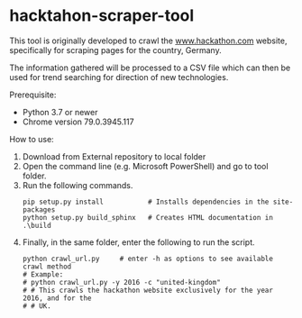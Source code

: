 # hacktahon-scraper-tool

 This tool is originally developed to crawl the www.hackathon.com website, specifically for scraping
 pages for the country, Germany.
 
 The information gathered will be processed to a CSV file which can then be used for trend searching
 for direction of new technologies.
 
 Prerequisite:
 * Python 3.7 or newer
 * Chrome version 79.0.3945.117 
 
 How to use: 
 1. Download from External repository to local folder
 2. Open the command line (e.g. Microsoft PowerShell) and go to tool folder.
 3. Run the following commands.
    ````
    pip setup.py install           # Installs dependencies in the site-packages
    python setup.py build_sphinx   # Creates HTML documentation in .\build
    ````
 4. Finally, in the same folder, enter the following to run the script.
    ````
    python crawl_url.py     # enter -h as options to see available crawl method
    # Example:
    # python crawl_url.py -y 2016 -c "united-kingdom"
    # # This crawls the hackathon website exclusively for the year 2016, and for the
    # # UK.
    ````